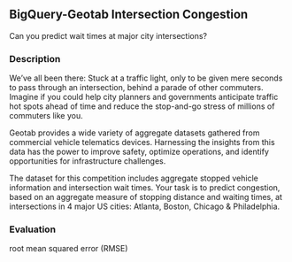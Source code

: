 ## BigQuery-Geotab Intersection Congestion
Can you predict wait times at major city intersections?


### Description
We’ve all been there: Stuck at a traffic light, only to be given mere seconds to pass through an intersection, behind a parade of other commuters. Imagine if you could help city planners and governments anticipate traffic hot spots ahead of time and reduce the stop-and-go stress of millions of commuters like you.

Geotab provides a wide variety of aggregate datasets gathered from commercial vehicle telematics devices. Harnessing the insights from this data has the power to improve safety, optimize operations, and identify opportunities for infrastructure challenges.

The dataset for this competition includes aggregate stopped vehicle information and intersection wait times. Your task is to predict congestion, based on an aggregate measure of stopping distance and waiting times, at intersections in 4 major US cities: Atlanta, Boston, Chicago & Philadelphia.

### Evaluation
root mean squared error (RMSE)




